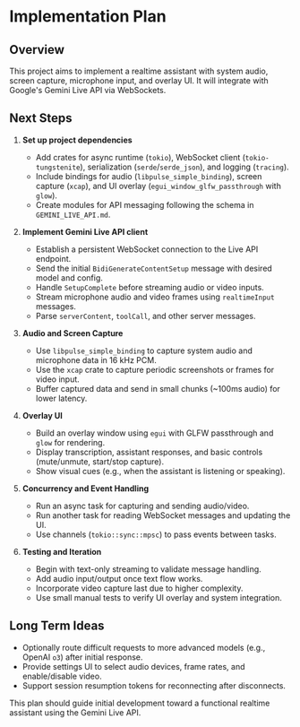 # Implementation Plan

## Overview

This project aims to implement a realtime assistant with system audio, screen capture, microphone input, and overlay UI. It will integrate with Google's Gemini Live API via WebSockets.

## Next Steps

1. **Set up project dependencies**
   - Add crates for async runtime (`tokio`), WebSocket client (`tokio-tungstenite`), serialization (`serde`/`serde_json`), and logging (`tracing`).
   - Include bindings for audio (`libpulse_simple_binding`), screen capture (`xcap`), and UI overlay (`egui_window_glfw_passthrough` with `glow`).
   - Create modules for API messaging following the schema in `GEMINI_LIVE_API.md`.

2. **Implement Gemini Live API client**
   - Establish a persistent WebSocket connection to the Live API endpoint.
   - Send the initial `BidiGenerateContentSetup` message with desired model and config.
   - Handle `SetupComplete` before streaming audio or video inputs.
   - Stream microphone audio and video frames using `realtimeInput` messages.
   - Parse `serverContent`, `toolCall`, and other server messages.

3. **Audio and Screen Capture**
   - Use `libpulse_simple_binding` to capture system audio and microphone data in 16 kHz PCM.
   - Use the `xcap` crate to capture periodic screenshots or frames for video input.
   - Buffer captured data and send in small chunks (~100ms audio) for lower latency.

4. **Overlay UI**
   - Build an overlay window using `egui` with GLFW passthrough and `glow` for rendering.
   - Display transcription, assistant responses, and basic controls (mute/unmute, start/stop capture).
   - Show visual cues (e.g., when the assistant is listening or speaking).

5. **Concurrency and Event Handling**
   - Run an async task for capturing and sending audio/video.
   - Run another task for reading WebSocket messages and updating the UI.
   - Use channels (`tokio::sync::mpsc`) to pass events between tasks.

6. **Testing and Iteration**
   - Begin with text-only streaming to validate message handling.
   - Add audio input/output once text flow works.
   - Incorporate video capture last due to higher complexity.
   - Use small manual tests to verify UI overlay and system integration.

## Long Term Ideas

- Optionally route difficult requests to more advanced models (e.g., OpenAI `o3`) after initial response.
- Provide settings UI to select audio devices, frame rates, and enable/disable video.
- Support session resumption tokens for reconnecting after disconnects.

This plan should guide initial development toward a functional realtime assistant using the Gemini Live API.